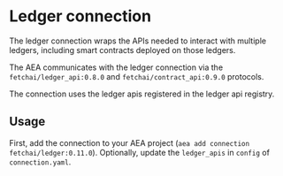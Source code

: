 # Ledger connection

The ledger connection wraps the APIs needed to interact with multiple ledgers, including smart contracts deployed on those ledgers.

The AEA communicates with the ledger connection via the `fetchai/ledger_api:0.8.0` and `fetchai/contract_api:0.9.0` protocols.

The connection uses the ledger apis registered in the ledger api registry.

## Usage

First, add the connection to your AEA project (`aea add connection fetchai/ledger:0.11.0`). Optionally, update the `ledger_apis` in `config` of `connection.yaml`.
